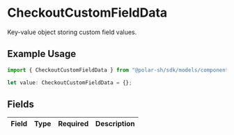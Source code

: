 # CheckoutCustomFieldData

Key-value object storing custom field values.

## Example Usage

```typescript
import { CheckoutCustomFieldData } from "@polar-sh/sdk/models/components";

let value: CheckoutCustomFieldData = {};
```

## Fields

| Field       | Type        | Required    | Description |
| ----------- | ----------- | ----------- | ----------- |